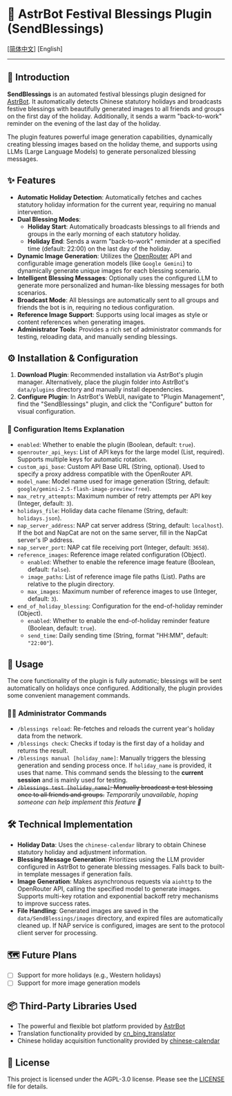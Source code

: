 # 🤖 AstrBot Festival Blessings Plugin (SendBlessings)

[[简体中文]](./README.md) [English]

---

## 📖 Introduction

**SendBlessings** is an automated festival blessings plugin designed for [AstrBot](https://github.com/AstrBotDevs/AstrBot). It automatically detects Chinese statutory holidays and broadcasts festive blessings with beautifully generated images to all friends and groups on the first day of the holiday. Additionally, it sends a warm "back-to-work" reminder on the evening of the last day of the holiday.

The plugin features powerful image generation capabilities, dynamically creating blessing images based on the holiday theme, and supports using LLMs (Large Language Models) to generate personalized blessing messages.

## ✨ Features

-   **Automatic Holiday Detection**: Automatically fetches and caches statutory holiday information for the current year, requiring no manual intervention.
-   **Dual Blessing Modes**:
    -   **Holiday Start**: Automatically broadcasts blessings to all friends and groups in the early morning of each statutory holiday.
    -   **Holiday End**: Sends a warm "back-to-work" reminder at a specified time (default: 22:00) on the last day of the holiday.
-   **Dynamic Image Generation**: Utilizes the [OpenRouter](https://openrouter.ai/) API and configurable image generation models (like `Google Gemini`) to dynamically generate unique images for each blessing scenario.
-   **Intelligent Blessing Messages**: Optionally uses the configured LLM to generate more personalized and human-like blessing messages for both scenarios.
-   **Broadcast Mode**: All blessings are automatically sent to all groups and friends the bot is in, requiring no tedious configuration.
-   **Reference Image Support**: Supports using local images as style or content references when generating images.
-   **Administrator Tools**: Provides a rich set of administrator commands for testing, reloading data, and manually sending blessings.

## ⚙️ Installation & Configuration

1. **Download Plugin**: Recommended installation via AstrBot's plugin manager. Alternatively, place the plugin folder into AstrBot's `data/plugins` directory and manually install dependencies.
2. **Configure Plugin**: In AstrBot's WebUI, navigate to "Plugin Management", find the "SendBlessings" plugin, and click the "Configure" button for visual configuration.

### 🔧 Configuration Items Explanation

-   `enabled`: Whether to enable the plugin (Boolean, default: `true`).
-   `openrouter_api_keys`: List of API keys for the large model (List, required). Supports multiple keys for automatic rotation.
-   `custom_api_base`: Custom API Base URL (String, optional). Used to specify a proxy address compatible with the OpenRouter API.
-   `model_name`: Model name used for image generation (String, default: `google/gemini-2.5-flash-image-preview:free`).
-   `max_retry_attempts`: Maximum number of retry attempts per API key (Integer, default: `3`).
-   `holidays_file`: Holiday data cache filename (String, default: `holidays.json`).
-   `nap_server_address`: NAP cat server address (String, default: `localhost`). If the bot and NapCat are not on the same server, fill in the NapCat server's IP address.
-   `nap_server_port`: NAP cat file receiving port (Integer, default: `3658`).
-   `reference_images`: Reference image related configuration (Object).
    -   `enabled`: Whether to enable the reference image feature (Boolean, default: `false`).
    -   `image_paths`: List of reference image file paths (List). Paths are relative to the plugin directory.
    -   `max_images`: Maximum number of reference images to use (Integer, default: `3`).
-   `end_of_holiday_blessing`: Configuration for the end-of-holiday reminder (Object).
    -   `enabled`: Whether to enable the end-of-holiday reminder feature (Boolean, default: `true`).
    -   `send_time`: Daily sending time (String, format "HH:MM", default: `"22:00"`).

## 🚀 Usage

The core functionality of the plugin is fully automatic; blessings will be sent automatically on holidays once configured. Additionally, the plugin provides some convenient management commands.

### 👨‍💻 Administrator Commands

-   `/blessings reload`: Re-fetches and reloads the current year's holiday data from the network.
-   `/blessings check`: Checks if today is the first day of a holiday and returns the result.
-   `/blessings manual [holiday_name]`: Manually triggers the blessing generation and sending process once. If `holiday_name` is provided, it uses that name. This command sends the blessing to the **current session** and is mainly used for testing.
-   ~~`/blessings test [holiday_name]`: Manually broadcast a test blessing once to all friends and groups.~~
*Temporarily unavailable, hoping someone can help implement this feature 🙏*

## 🛠️ Technical Implementation

-   **Holiday Data**: Uses the `chinese-calendar` library to obtain Chinese statutory holiday and adjustment information.
-   **Blessing Message Generation**: Prioritizes using the LLM provider configured in AstrBot to generate blessing messages. Falls back to built-in template messages if generation fails.
-   **Image Generation**: Makes asynchronous requests via `aiohttp` to the OpenRouter API, calling the specified model to generate images. Supports multi-key rotation and exponential backoff retry mechanisms to improve success rates.
-   **File Handling**: Generated images are saved in the `data/SendBlessings/images` directory, and expired files are automatically cleaned up. If NAP service is configured, images are sent to the protocol client server for processing.

## 🗺️ Future Plans
- [ ] Support for more holidays (e.g., Western holidays)
- [ ] Support for more image generation models

## 📦 Third-Party Libraries Used
- The powerful and flexible bot platform provided by [AstrBot](https://github.com/AstrBotDevs/AstrBot)
- Translation functionality provided by [cn_bing_translator](https://github.com/minibear2021/cn_bing_translator)
- Chinese holiday acquisition functionality provided by [chinese-calendar](https://github.com/LKI/chinese-calendar)

## 📄 License
This project is licensed under the AGPL-3.0 license. Please see the [LICENSE](https://github.com/Cheng-MaoMao/astrbot_plugin_SendBlessings?tab=AGPL-3.0-1-ov-file#readme) file for details.
